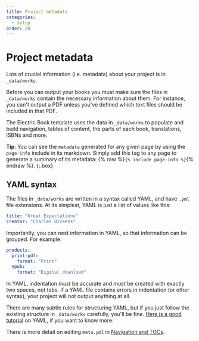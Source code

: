 ```yaml
---
title: Project metadata
categories:
  - setup
order: 20
---
```


# Project metadata

Lots of crucial information (i.e. metadata) about your project is in `_data/works`.

Before you can output your books you must make sure the files in `_data/works` contain the necessary information about them. For instance, you can't output a PDF unless you've defined which text files should be included in that PDF.

The Electric Book template uses the data in `_data/works` to populate and build navigation, tables of content, the parts of each book, translations, ISBNs and more.

**Tip**: You can see the `metadata` generated for any given page by using the `page-info` include in its markdown. Simply add this tag to any page to generate a summary of its metadata: {% raw %}`{% include page-info %}`{% endraw %}.
{:.box}

## YAML syntax

The files in `_data/works` are written in a syntax called YAML, and have `.yml` file extensions. At its simplest, YAML is just a list of values like this:

``` yaml
title: "Great Expectations"
creator: "Charles Dickens"
```

Importantly, you can nest information in YAML, so that information can be grouped. For example:

``` yaml
products:
  print-pdf:
    format: "Print"
  epub:
    format: "Digital download"
```

In YAML, indentation *must* be accurate and *must* be created with exactly two spaces, not tabs. If a YAML file contains errors in indentation (or other syntax), your project will not output anything at all.

There are many subtle rules for structuring YAML, but if you just follow the existing structure in `_data/works` carefully, you'll be fine. [Here is a good tutorial](https://learn.getgrav.org/advanced/yaml) on YAML, if you want to know more.

There is more detail on editing `meta.yml` in [Navigation and TOCs](tocs.html).
